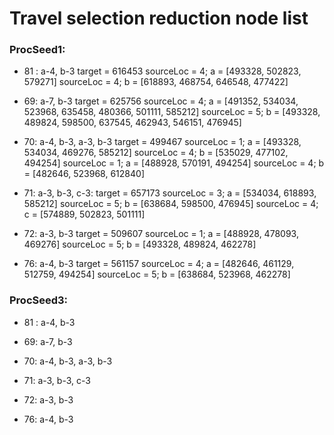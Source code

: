 # Travel selection reduction node list


### ProcSeed1:
- 81 : a-4, b-3
target = 616453
sourceLoc = 4; a = [493328, 502823, 579271]
sourceLoc = 4; b = [618893, 468754, 646548, 477422]

- 69: a-7, b-3
target = 625756
sourceLoc = 4; a = [491352, 534034, 523968, 635458, 480366, 501111, 585212]
sourceLoc = 5; b = [493328, 489824, 598500, 637545, 462943, 546151, 476945]

- 70: a-4, b-3, a-3, b-3
target = 499467
sourceLoc = 1; a = [493328, 534034, 469276, 585212]
sourceLoc = 4; b = [535029, 477102, 494254]
sourceLoc = 1; a = [488928, 570191, 494254]
sourceLoc = 4; b = [482646, 523968, 612840]

- 71: a-3, b-3, c-3:
target = 657173
sourceLoc = 3; a = [534034, 618893, 585212]
sourceLoc = 5; b = [638684, 598500, 476945]
sourceLoc = 4; c = [574889, 502823, 501111]

- 72: a-3, b-3
target = 509607
sourceLoc = 1; a = [488928, 478093, 469276]
sourceLoc = 5; b = [493328, 489824, 462278]

- 76: a-4, b-3
target = 561157
sourceLoc = 4; a = [482646, 461129, 512759, 494254]
sourceLoc = 5; b = [638684, 523968, 462278]


### ProcSeed3:
- 81 : a-4, b-3

- 69: a-7, b-3

- 70: a-4, b-3, a-3, b-3

- 71: a-3, b-3, c-3

- 72: a-3, b-3

- 76: a-4, b-3
